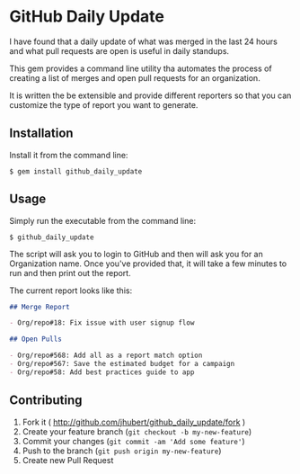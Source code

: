 # GitHub Daily Update

I have found that a daily update of what was merged in the last 24 hours and what pull requests are open is useful in daily standups. 

This gem provides a command line utility tha automates the process of creating a list of merges and open pull requests for an organization.

It is written the be extensible and provide different reporters so that you can customize the type of report you want to generate.

## Installation

Install it from the command line:

    $ gem install github_daily_update

## Usage

Simply run the executable from the command line:

    $ github_daily_update

The script will ask you to login to GitHub and then will ask you for an Organization name. Once you've provided that, it will take a few minutes to run and then print out the report.

The current report looks like this:

```markdown
## Merge Report

- Org/repo#18: Fix issue with user signup flow

## Open Pulls

- Org/repo#568: Add all as a report match option
- Org/repo#567: Save the estimated budget for a campaign
- Org/repo#58: Add best practices guide to app
```

## Contributing

1. Fork it ( http://github.com/jhubert/github_daily_update/fork )
2. Create your feature branch (`git checkout -b my-new-feature`)
3. Commit your changes (`git commit -am 'Add some feature'`)
4. Push to the branch (`git push origin my-new-feature`)
5. Create new Pull Request
